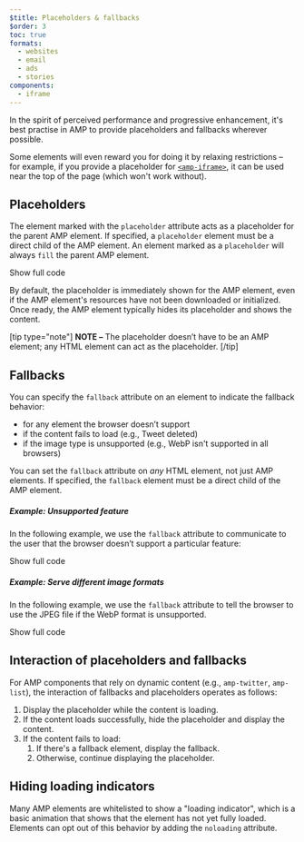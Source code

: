 ```yaml
---
$title: Placeholders & fallbacks
$order: 3
toc: true
formats:
  - websites
  - email
  - ads
  - stories
components:
  - iframe
---
```



In the spirit of perceived performance and progressive enhancement, it's best practise in AMP to provide placeholders and fallbacks wherever possible.

Some elements will even reward you for doing it by relaxing restrictions – for example, if you provide a placeholder for [`<amp-iframe>`](/docs/reference/components/amp-iframe.html#iframe-with-placeholder), it can be used near the top of the page (which won't work without).

## Placeholders

The element marked with the `placeholder` attribute acts
as a placeholder for the parent AMP element.
If specified, a `placeholder` element must be a direct child of the AMP element.
An element marked as a `placeholder` will always `fill` the parent AMP element.

<!--embedded amp-anim responsive example -->
<div>
<amp-iframe height="253"
            layout="fixed-height"
            sandbox="allow-scripts allow-forms allow-same-origin"
            resizable
            src="https://ampproject-b5f4c.firebaseapp.com/examples/ampanim.responsive.embed.html">
  <div overflow tabindex="0" role="button" aria-label="Show more">Show full code</div>
  <div placeholder></div>
</amp-iframe>
</div>

By default, the placeholder is immediately shown for the AMP element,
even if the AMP element's resources have not been downloaded or initialized.
Once ready, the AMP element typically hides its placeholder and shows the content.

[tip type="note"]
**NOTE –**  The placeholder doesn’t have to be an AMP element; any HTML element can act as the placeholder.
[/tip]

## Fallbacks

You can specify the `fallback` attribute on an element to indicate the fallback behavior:

* for any element the browser doesn’t support
* if the content fails to load (e.g., Tweet deleted)
* if the image type is unsupported (e.g., WebP isn't supported in all browsers)

You can set the `fallback` attribute on *any* HTML element, not just AMP elements. If specified, the `fallback` element must be a direct child of the AMP element.

##### Example: Unsupported feature

In the following example, we use the `fallback` attribute to communicate to the user that the browser doesn’t support a particular feature:

<!--embedded video example  -->
<div>
<amp-iframe height="234"
            layout="fixed-height"
            sandbox="allow-scripts allow-forms allow-same-origin"
            resizable
            src="https://ampproject-b5f4c.firebaseapp.com/examples/ampvideo.fallback.embed.html">
  <div overflow tabindex="0" role="button" aria-label="Show more">Show full code</div>
  <div placeholder></div>
</amp-iframe>
</div>

##### Example: Serve different image formats

In the following example, we use the `fallback` attribute to tell the browser to use the JPEG file if the WebP format is unsupported.

<div>
<amp-iframe height=309 layout=fixed-height sandbox="allow-scripts allow-forms allow-same-origin" resizable src="https://ampproject-b5f4c.firebaseapp.com/examples/responsive.webp.embed.html"><div overflow tabindex=0 role=button aria-label="Show more">Show full code</div><div placeholder></div></amp-iframe></div>

## Interaction of placeholders and fallbacks

For AMP components that rely on dynamic content (e.g., `amp-twitter`, `amp-list`), the interaction of fallbacks and placeholders operates as follows:

<ol>
  <li>Display the placeholder while the content is loading.</li>
  <li>If the content loads successfully, hide the placeholder and display the content.</li>
  <li>If the content fails to load:
    <ol>
      <li>If there's a fallback element, display the fallback.</li>
      <li>Otherwise, continue displaying the placeholder.</li>
    </ol>
  </li>
</ol>

## Hiding loading indicators

Many AMP elements are whitelisted to show a "loading indicator",
which is a basic animation that shows that the element has not yet fully loaded.
Elements can opt out of this behavior by adding the `noloading` attribute.
